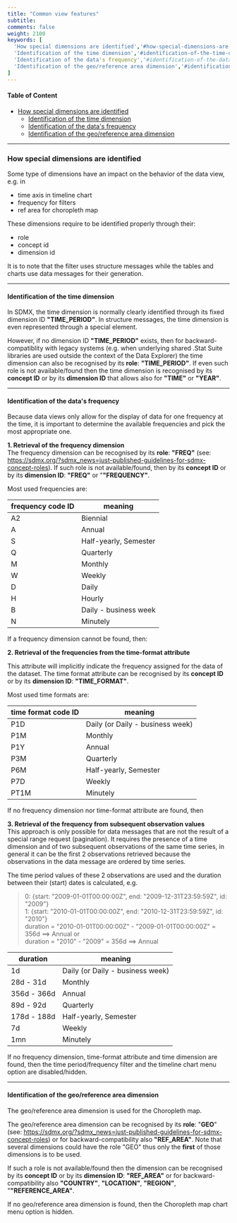 ```yaml
---
title: "Common view features"
subtitle: 
comments: false
weight: 2100
keywords: [
  'How special dimensions are identified','#how-special-dimensions-are-identified',
  'Identification of the time dimension','#identification-of-the-time-dimension',
  'Identification of the data's frequency','#identification-of-the-datas-frequency',
  'Identification of the geo/reference area dimension','#identification-of-the-georeference-area-dimension'
]
---
```


#### Table of Content
- [How special dimensions are identified](#how-special-dimensions-are-identified)
  - [Identification of the time dimension](#identification-of-the-time-dimension)
  - [Identification of the data's frequency](#identification-of-the-datas-frequency)
  - [Identification of the geo/reference area dimension](#identification-of-the-georeference-area-dimension)

---

### How special dimensions are identified
Some type of dimensions have an impact on the behavior of the data view, e.g. in
* time axis in timeline chart
* frequency for filters
* ref area for choropleth map

These dimensions require to be identified properly through their:
* role
* concept id
* dimension id

It is to note that the filter uses structure messages while the tables and charts use data messages for their generation.  

---

#### Identification of the time dimension
In SDMX, the time dimension is normally clearly identified through its fixed dimension ID **"TIME_PERIOD"**. In structure messages, the time dimension is even represented through a special element.

However, if no dimension ID **"TIME_PERIOD"** exists, then for backward-compatiblity with legacy systems (e.g. when underlying shared .Stat Suite libraries are used outside the context of the Data Explorer) the time dimension can also be recognised by its **role**: **"TIME_PERIOD"**. If even such role is not available/found then the time dimension is recognised by its **concept ID** or by its **dimension ID** that allows also for **"TIME"** or **"YEAR"**.

---

#### Identification of the data's frequency
Because data views only allow for the display of data for one frequency at the time, it is important to determine the available frequencies and pick the most appropriate one.

**1. Retrieval of the frequency dimension**  
The frequency dimension can be recognised by its **role**: **"FREQ"** (see: https://sdmx.org/?sdmx_news=just-published-guidelines-for-sdmx-concept-roles). If such role is not available/found, then by its **concept ID** or by its **dimension ID**: **"FREQ"** or "**"FREQUENCY"**.

Most used frequencies are:  

| frequency code ID | meaning |  
|-------------------|-------------|  
| A2 | Biennial |  
| A | Annual |  
| S | Half-yearly, Semester |  
| Q | Quarterly |  
| M | Monthly |  
| W | Weekly |  
| D | Daily |  
| H | Hourly |  
| B | Daily - business week |  
| N | Minutely |  

If a frequency dimension cannot be found, then: 

**2. Retrieval of the frequencies from the time-format attribute**  

This attribute will implicitly indicate the frequency assigned for the data of the dataset. The time format attribute can be recognised by its **concept ID** or by its **dimension ID**: **"TIME_FORMAT"**.

Most used time formats are:  

| time format code ID | meaning |
|---------|---------|
| P1D | Daily (or Daily - business week) |
| P1M | Monthly |
| P1Y | Annual |
| P3M | Quarterly |
| P6M | Half-yearly, Semester |
| P7D | Weekly |
| PT1M | Minutely |

If no frequency dimension nor time-format attribute are found, then 

**3. Retrieval of the frequency from subsequent observation values**  
This approach is only possible for data messages that are not the result of a special range request (pagination). It requires the presence of a time dimension and of two subsequent observations of the same time series, in general it can be the first 2 observations retrieved because the observations in the data message are ordered by time series.

The time period values of these 2 observations are used and the duration between their (start) dates is calculated, e.g.  
>  0: {start: "2009-01-01T00:00:00Z", end: "2009-12-31T23:59:59Z", id: "2009"}  
>  1: {start: "2010-01-01T00:00:00Z", end: "2010-12-31T23:59:59Z", id: "2010"}  
  duration = "2010-01-01T00:00:00Z" - "2009-01-01T00:00:00Z" = 356d ==> Annual  or  
  duration = "2010" - "2009" = 356d ==> Annual  

| duration | meaning |
|---------|---------|
| 1d | Daily (or Daily - business week) |
| 28d - 31d | Monthly |
| 356d - 366d | Annual |
| 89d - 92d | Quarterly |
| 178d - 188d | Half-yearly, Semester |
| 7d | Weekly |
| 1mn | Minutely |

If no frequency dimension, time-format attribute and time dimension are found, then the time period/frequency filter and the timeline chart menu option are disabled/hidden.

---

#### Identification of the geo/reference area dimension
The geo/reference area dimension is used for the Choropleth map.

The geo/reference area dimension can be recognised by its **role**: "**GEO**" (see: https://sdmx.org/?sdmx_news=just-published-guidelines-for-sdmx-concept-roles) or for backward-compatibility also **"REF_AREA"**. Note that several dimensions could have the role "GEO" thus only the **first** of those dimensions is to be used.

If such a role is not available/found then the dimension can be recognised by its **concept ID** or by its **dimension ID**: **"REF_AREA"** or for backward-compatibility also **"COUNTRY"**, **"LOCATION"**, **"REGION"**, "**"REFERENCE_AREA"**. 

If no geo/reference area dimension is found, then the Choropleth map chart menu option is hidden.

